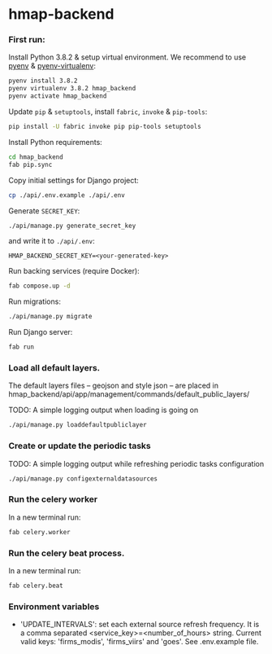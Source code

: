 # hmap-backend

### First run:

Install Python 3.8.2 & setup virtual environment. We recommend to use [pyenv](https://github.com/pyenv/pyenv) & [pyenv-virtualenv](https://github.com/pyenv/pyenv-virtualenv):

```bash
pyenv install 3.8.2
pyenv virtualenv 3.8.2 hmap_backend
pyenv activate hmap_backend
```

Update `pip` & `setuptools`, install `fabric`, `invoke` & `pip-tools`:

```bash
pip install -U fabric invoke pip pip-tools setuptools
```

Install Python requirements:

```bash
cd hmap_backend
fab pip.sync
```

Copy initial settings for Django project:

```bash
cp ./api/.env.example ./api/.env
```

Generate `SECRET_KEY`:

```bash
./api/manage.py generate_secret_key
```

and write it to `./api/.env`:

```
HMAP_BACKEND_SECRET_KEY=<your-generated-key>
```

Run backing services (require Docker):

```bash
fab compose.up -d
```

Run migrations:

```bash
./api/manage.py migrate
```

Run Django server:

```bash
fab run
```

### Load all default layers.

The default layers files – geojson and style json – are placed in hmap_backend/api/app/management/commands/default_public_layers/

TODO: A simple logging output when loading is going on

``` bash
./api/manage.py loaddefaultpubliclayer
```

### Create or update the periodic tasks

TODO: A simple logging output while refreshing periodic tasks configuration

``` bash
./api/manage.py configexternaldatasources
```

### Run the celery worker

In a new terminal run:

``` bash
fab celery.worker
```

### Run the celery beat process.

In a new terminal run:
```bash
fab celery.beat
```

### Environment variables

+ 'UPDATE_INTERVALS': set each external source refresh frequency. It
  is a comma separated <service_key>=<number_of_hours> string. Current
  valid keys:  'firms_modis', 'firms_viirs' and 'goes'.
  See .env.example file.
